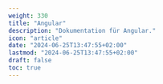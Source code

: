 ```yaml
---
weight: 330
title: "Angular"
description: "Dokumentation für Angular."
icon: "article"
date: "2024-06-25T13:47:55+02:00"
lastmod: "2024-06-25T13:47:55+02:00"
draft: false
toc: true
---
```

